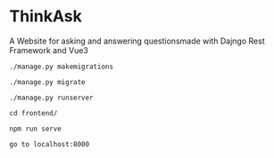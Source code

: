 # ThinkAsk
A Website for asking and answering questionsmade with Dajngo Rest Framework and Vue3

`./manage.py makemigrations`

`./manage.py migrate`

`./manage.py runserver`

`cd frontend/`

`npm run serve`


`go to localhost:8000`
